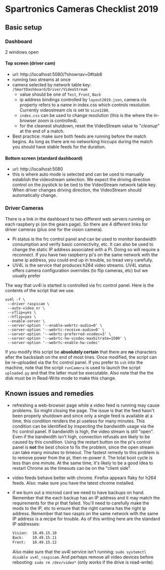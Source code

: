 # Spartronics Cameras Checklist 2019

## Basic setup

### Dashboard 

2 windows open

#### Top screen  (driver cam)

* url: http://localhost:5080/?shownav=0#tab8
* running two streams at once
* camera selected by network table key: `/SmartDashboard/Driver/VideoStream`
    * value should be one of `Test`, `Front`, `Back`
    * ip address bindings controlled by `layout2019.json`, camera cls property
        refers to a name in index.css which controls resolution. Currently
        videostream cls is set to `size1280`.
    * `index.css` can be used to change resolution (this is the where the
      in-browser zoom is controlled).
    * for the cleanest shutdown, reset the VideoStream value to "_cleanup_" at 
      the end of a match.
* Best practice:  make sure both feeds are running before the match begins.
   As long as there are no networking hiccups during the match you should 
   have stable feeds for the duration.

#### Bottom screen (standard dashboard)

* url: http://localhost:5080  
* this is where auto mode is selected and can be used to manually
  establish the videostream selection.  We expect the driving
  direction control on the joystick to be tied to the VideoStream network
  table key. When driver changes driving direction, the VideoStream should 
  automatically change.

### Driver Cameras

There is a link in the dashboard to two different web servers running on
each raspbery pi (on the gears page).  So there are 4 different links for
driver cameras (plus one for the vision camera).

* Pi status is the frc control panel and can be used to monitor bandwidth
  consumption and verify basic connectivity, etc. It can also be used to
  change the static IP address associated with a Pi. Doing so will require
  a reconnect.  If you have two raspberry pi's on the same network with the
  same ip address, you could end up in trouble, so tread very carefully.
* UV4L is the service that produces h264 video streams.  UV4L status offers
  camera configuration overrides (to flip cameras, etc) but we usually prefer

The way that uv4l is started is controlled via frc control panel.  Here
is the contents of the script that we use.

```
uv4l -f \
 --driver raspicam \
 --auto-video_nr \
 --vflip=yes \
 --hflip=yes \
 --enable-server \
 --server-option '--enable-webrtc-audio=0' \
 --server-option '--webrtc-receive-audio=0' \
 --server-option '--webrtc-preferred-vcodec=3' \
 --server-option '--webrtc-hw-vcodec-maxbitrate=1500' \
 --server-option '--webrtc-enable-hw-codec'
```

If you modify this script be __absolutely certain__ that there are __no__
characters after the backslash on the end of most lines. Once modified, the
script can be re-uploaded via the frc control panel.  If you prefer
to `ssh` into the machine, note that the script `runCamera` is used
to launch the script `uploaded.py` and that the latter must be executable.
Also note that the the disk must be in Read-Write mode to make this change.

## Known issues and remedies

* refreshing a web-browser page while a video feed is running may cause
  problems.  So might closing the page.  The issue is that the feed 
  hasn't been properly shutdown and since only a single feed is available 
  at a time, this condition renders the pi useless for many minutes. This 
  condition can be identified by inspecting the bandwidth usage via the 
  frc control panel.  If bandwidth is high, the video stream is still "open".
  Even if the bandwidth isn't high, connection refusals are likely to be 
  caused by this condition. Using the restart button on the pi's control 
  panel is __not__ the best choice to fix the problem, since the open 
  stream can take many minutes to timeout.  The fastest remedy to this 
  problem is to remove power from the pi, then re-power it. The total 
  boot cycle is less than one minute. At the same time, it's likely to 
  be a good idea to restart Chrome as the timeouts can be on the "client side".

* video feeds behave better with chrome. Firefox appears flaky for h264 feeds.
  Also: make sure you have the latest chrome installed.

* if we burn out a microsd card we need to have backups on hand.  Remember
  that the each backup has an IP address and it may match the requirements
  for the pi that failed.  You'll need to carefully make the mods to 
  the IP, etc to ensure that the right camera has the right ip address.
  Remember that two raspis on the same network with the same IP address
  is a recipe for trouble.  As of this writing here are the standard IP 
  addresses:

    ```txt
    Vision:  10.49.15.10
    Back:    10.49.15.11
    Front:   10.49.15.12
    ```

  Also make sure that the uv4l service isn't running:  `sudo systemctl disable
  uv4l_raspicam`. And perhaps remove all video devices before rebooting: 
  `sudo rm /dev/video*` (only works if the drive is read-write).





